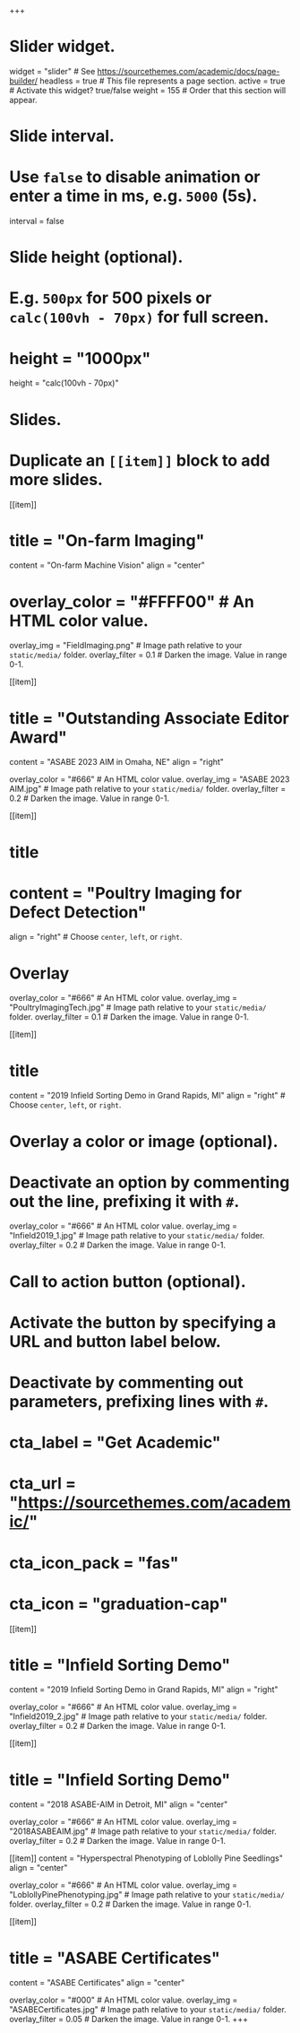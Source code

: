 +++
# Slider widget.
widget = "slider"  # See https://sourcethemes.com/academic/docs/page-builder/
headless = true  # This file represents a page section.
active = true  # Activate this widget? true/false
weight = 155  # Order that this section will appear.

# Slide interval.
# Use `false` to disable animation or enter a time in ms, e.g. `5000` (5s).
interval = false

# Slide height (optional).
# E.g. `500px` for 500 pixels or `calc(100vh - 70px)` for full screen.
# height = "1000px"
height = "calc(100vh - 70px)"

# Slides.
# Duplicate an `[[item]]` block to add more slides.
[[item]]
  # title = "On-farm Imaging"
  content = "On-farm Machine Vision"
  align = "center"

  # overlay_color = "#FFFF00"  # An HTML color value.
  overlay_img = "FieldImaging.png"  # Image path relative to your `static/media/` folder.
  overlay_filter = 0.1  # Darken the image. Value in range 0-1.
  
[[item]]
  # title = "Outstanding Associate Editor Award"
  content = "ASABE 2023 AIM in Omaha, NE"
  align = "right"

  overlay_color = "#666"  # An HTML color value.
  overlay_img = "ASABE 2023 AIM.jpg"  # Image path relative to your `static/media/` folder.
  overlay_filter = 0.2  # Darken the image. Value in range 0-1.
  
[[item]]
  # title 
  # content = "Poultry Imaging for Defect Detection"
  align = "right"  # Choose `center`, `left`, or `right`.
  
  # Overlay
  overlay_color = "#666"  # An HTML color value.
  overlay_img = "PoultryImagingTech.jpg"  # Image path relative to your `static/media/` folder.
  overlay_filter = 0.1  # Darken the image. Value in range 0-1.

[[item]]
  # title 
  content = "2019 Infield Sorting Demo in Grand Rapids, MI"
  align = "right"  # Choose `center`, `left`, or `right`.
  
  # Overlay a color or image (optional).
  #   Deactivate an option by commenting out the line, prefixing it with `#`.
  overlay_color = "#666"  # An HTML color value.
  overlay_img = "Infield2019_1.jpg"  # Image path relative to your `static/media/` folder.
  overlay_filter = 0.2  # Darken the image. Value in range 0-1.

  # Call to action button (optional).
  #   Activate the button by specifying a URL and button label below.
  #   Deactivate by commenting out parameters, prefixing lines with `#`.
  # cta_label = "Get Academic"
  # cta_url = "https://sourcethemes.com/academic/"
  # cta_icon_pack = "fas"
  # cta_icon = "graduation-cap"

[[item]]
  # title = "Infield Sorting Demo"
  content = "2019 Infield Sorting Demo in Grand Rapids, MI"
  align = "right"

  overlay_color = "#666"  # An HTML color value.
  overlay_img = "Infield2019_2.jpg"  # Image path relative to your `static/media/` folder.
  overlay_filter = 0.2  # Darken the image. Value in range 0-1.
  
 [[item]]
  # title = "Infield Sorting Demo"
  content = "2018 ASABE-AIM in Detroit, MI"
  align = "center"

  overlay_color = "#666"  # An HTML color value.
  overlay_img = "2018ASABEAIM.jpg"  # Image path relative to your `static/media/` folder.
  overlay_filter = 0.2  # Darken the image. Value in range 0-1.
  
  [[item]]
  content = "Hyperspectral Phenotyping of Loblolly Pine Seedlings"
  align = "center"

  overlay_color = "#666"  # An HTML color value.
  overlay_img = "LoblollyPinePhenotyping.jpg"  # Image path relative to your `static/media/` folder.
  overlay_filter = 0.2  # Darken the image. Value in range 0-1.
  
  [[item]]
  # title = "ASABE Certificates"
  content = "ASABE Certificates"
  align = "center"

  overlay_color = "#000"  # An HTML color value.
  overlay_img = "ASABECertificates.jpg"  # Image path relative to your `static/media/` folder.
  overlay_filter = 0.05  # Darken the image. Value in range 0-1.
+++
